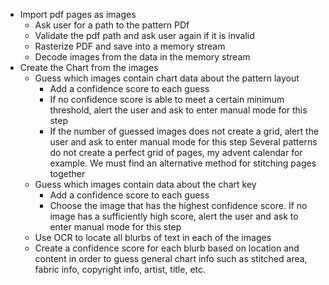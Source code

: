 - Import pdf pages as images
    - Ask user for a path to the pattern PDf
    - Validate the pdf path and ask user again if it is invalid
    - Rasterize PDF and save into a memory stream
    - Decode images from the data in the memory stream
- Create the Chart from the images 
    - Guess which images contain chart data about the pattern layout
        - Add a confidence score to each guess
        - If no confidence score is able to meet a certain minimum threshold, alert the user and ask to enter manual mode for this step
        - If the number of guessed images does not create a grid, alert the user and ask to enter manual mode for this step
            Several patterns do not create a perfect grid of pages, my advent calendar for example. We must find an alternative method for stitching pages together
    - Guess which images contain data about the chart key
        - Add a confidence score to each guess
        - Choose the image that has the highest confidence score. If no image has a sufficiently high score, alert the user and ask to enter manual mode for this step
    - Use OCR to locate all blurbs of text in each of the images
    - Create a confidence score for each blurb based on location and content in order to guess general chart info such as stitched area, fabric info, copyright info, artist, title, etc.
